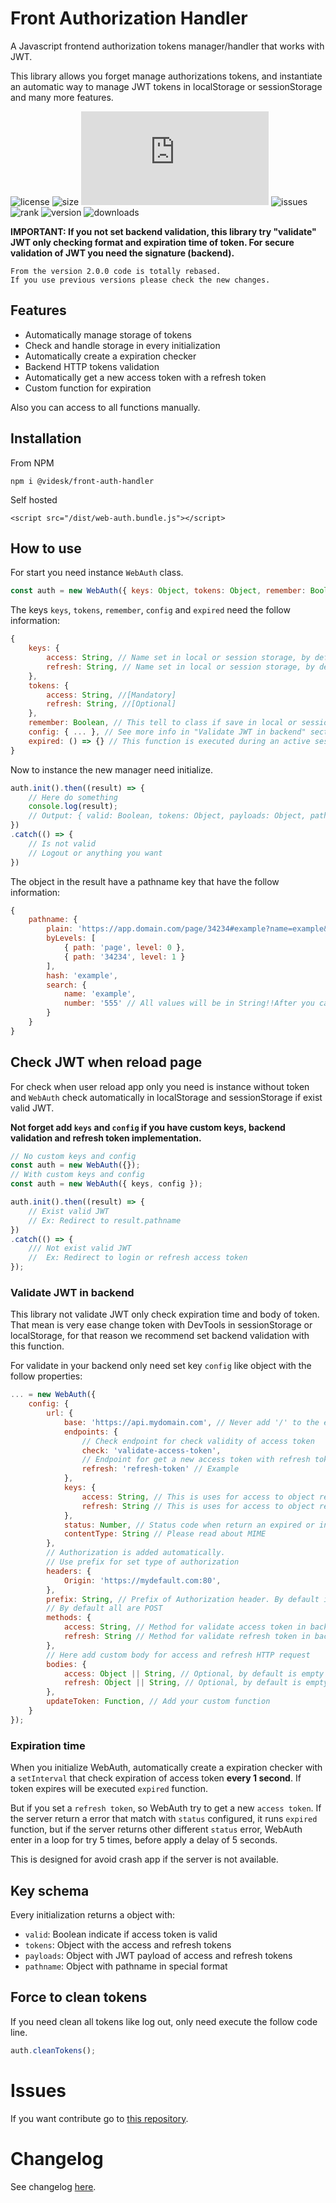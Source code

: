 # Front Authorization Handler
 A Javascript frontend authorization tokens manager/handler that works with JWT.
 
 This library allows you forget manage authorizations tokens, and instantiate an automatic way to manage JWT tokens in localStorage or sessionStorage and many more features.
 
 ![license](https://camo.githubusercontent.com/76d5d2b7f6cb797adf6c30fafa4a2cb2f4390155/68747470733a2f2f696d672e736869656c64732e696f2f6769746875622f6c6963656e73652f6d61746961736c6f70657a642f584465627567676572) ![size](https://img.shields.io/bundlephobia/min/@videsk/front-auth-handler) ![sizesrc](https://img.shields.io/github/size/videsk/front-auth-handler/index.js) ![issues](https://img.shields.io/github/issues-raw/videsk/front-auth-handler) ![rank](https://img.shields.io/librariesio/sourcerank/npm/@videsk/front-auth-handler) ![version](https://img.shields.io/npm/v/@videsk/front-auth-handler) ![downloads](https://img.shields.io/npm/dt/@videsk/front-auth-handler)
 
**IMPORTANT: If you not set backend validation, this library try "validate" JWT only checking format and expiration time of token. For secure validation of JWT you need the signature (backend).**

```
From the version 2.0.0 code is totally rebased.
If you use previous versions please check the new changes.
```

## Features

* Automatically manage storage of tokens
* Check and handle storage in every initialization
* Automatically create a expiration checker
* Backend HTTP tokens validation
* Automatically get a new access token with a refresh token
* Custom function for expiration

Also you can access to all functions manually.

## Installation

From NPM

`npm i @videsk/front-auth-handler`

Self hosted

`<script src="/dist/web-auth.bundle.js"></script>`
 
## How to use
For start you need instance `WebAuth` class.

```js
const auth = new WebAuth({ keys: Object, tokens: Object, remember: Boolean, config: Object, expired: Function });
```


The keys `keys`, `tokens`, `remember`, `config` and `expired` need the follow information:

```js
{
    keys: {
        access: String, // Name set in local or session storage, by default: "auth-key" [Optional]
        refresh: String, // Name set in local or session storage, by default: "auth-key-refresh" [Optional]
    },
    tokens: {
        access: String, //[Mandatory]
        refresh: String, //[Optional]
    },
    remember: Boolean, // This tell to class if save in local or session storage, by default: false
    config: { ... }, // See more info in "Validate JWT in backend" section
    expired: () => {} // This function is executed during an active session and when access token expires and/or refresh token expires/invalidate. By default is a empty function [Optional]
}
```

Now to instance the new manager need initialize.
```js
auth.init().then((result) => {
    // Here do something
    console.log(result);
    // Output: { valid: Boolean, tokens: Object, payloads: Object, pathname: Object }
})
.catch(() => {
    // Is not valid
    // Logout or anything you want
})
```

The object in the result have a pathname key that have the follow information:

```js
{
    pathname: {
        plain: 'https://app.domain.com/page/34234#example?name=example&number=555',
        byLevels: [
            { path: 'page', level: 0 },
            { path: '34234', level: 1 }
        ],
        hash: 'example',
        search: {
            name: 'example',
            number: '555' // All values will be in String!!After you can parse
        }
    }
}
```

## Check JWT when reload page
For check when user reload app only you need is instance without token and `WebAuth` check automatically in localStorage and sessionStorage if exist valid JWT.

**Not forget add `keys` and `config` if you have custom keys, backend validation and refresh token implementation.**

```js
// No custom keys and config
const auth = new WebAuth({});
// With custom keys and config
const auth = new WebAuth({ keys, config });

auth.init().then((result) => {
    // Exist valid JWT
    // Ex: Redirect to result.pathname
})
.catch(() => {
    /// Not exist valid JWT
    //  Ex: Redirect to login or refresh access token
});
```

### Validate JWT in backend
This library not validate JWT only check expiration time and body of token. That mean is very ease change token with DevTools in sessionStorage or localStorage, for that reason we recommend set backend validation with this function.

For validate in your backend only need set key `config` like object with the follow properties:

```js
... = new WebAuth({
    config: {
        url: {
            base: 'https://api.mydomain.com', // Never add '/' to the end
            endpoints: {
                // Check endpoint for check validity of access token
                check: 'validate-access-token',
                // Endpoint for get a new access token with refresh token
                refresh: 'refresh-token' // Example
            },
            keys: {
                access: String, // This is uses for access to object returned in HTTP request
                refresh: String // This is uses for access to object returned in HTTP request
            },
            status: Number, // Status code when return an expired or invalid JWT (Mandatory if set backend validation)
            contentType: String // Please read about MIME
        },
        // Authorization is added automatically.
        // Use prefix for set type of authorization
        headers: {
            Origin: 'https://mydefault.com:80',
        },
        prefix: String, // Prefix of Authorization header. By default is 'Bearer'
        // By default all are POST
        methods: {
            access: String, // Method for validate access token in backend
            refresh: String // Method for validate refresh token in backend
        },
        // Here add custom body for access and refresh HTTP request
        bodies: {
            access: Object || String, // Optional, by default is empty object
            refresh: Object || String, // Optional, by default is empty object
        },
        updateToken: Function, // Add your custom function
    }
});
```

### Expiration time
When you initialize WebAuth, automatically create a expiration checker with a `setInterval` that check expiration of access token **every 1 second**. If token expires will be executed `expired` function.

But if you set a `refresh token`, so WebAuth try to get a new `access token`. If the server return a error that match with `status` configured, it runs `expired` function, but if the server returns other different `status` error, WebAuth enter in a loop for try 5 times, before apply a delay of 5 seconds.

This is designed for avoid crash app if the server is not available.

## Key schema
Every initialization returns a object with:

* `valid`: Boolean indicate if access token is valid
* `tokens`: Object with the access and refresh tokens
* `payloads`: Object with JWT payload of access and refresh tokens
* `pathname`: Object with pathname in special format

## Force to clean tokens
If you need clean all tokens like log out, only need execute the follow code line.
```js
auth.cleanTokens();
```

# Issues

If you want contribute go to [this repository](https://github.com/videsk/front-auth-handler).

# Changelog

See changelog [here](https://github.com/videsk/front-auth-handler/blob/master/CHANGELOG.MD).
